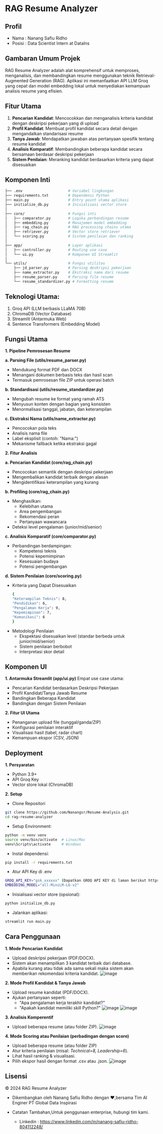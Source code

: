 # RAG Resume Analyzer  

## Profil
- Nama : Nanang Safiu Ridho
- Posisi : Data Scientist Intern at DataIns

## Gambaran Umum Projek
RAG Resume Analyzer adalah alat komprehensif untuk memproses, menganalisis, dan membandingkan resume menggunakan teknik Retrieval-Augmented Generation (RAG). Aplikasi ini memanfaatkan API LLM Groq yang cepat dan model embedding lokal untuk menyediakan kemampuan analisis resume yang efisien.

## Fitur Utama
1. **Pencarian Kandidat**: Mencocokkan dan menganalisis kriteria kandidat dengan deskripsi pekerjaan yang di upload
2. **Profil Kandidat**: Membuat profil kandidat secara detail dengan mengandalkan standarisasi resume
3. **Tanya Jawab**: Mendapatkan jawaban atas pertanyaan spesifik tentang resume kandidat
4. **Analisis Komparatif**: Membandingkan beberapa kandidat secara bersamaan berdasar deskripsi pekerjaan
5. **Sistem Penilaian**: Meranking kandidat berdasarkan kriteria yang dapat disesuaikan
   

## Komponen Inti
```bash
├── .env                     # Variabel lingkungan
├── requirements.txt         # Dependensi Python
├── main.py                  # Entry point utama aplikasi
├── initialize_db.py         # Inisialisasi vector store
│
├── core/                    # Fungsi inti
│   ├── comparator.py        # Logika perbandingan resume
│   ├── embedding.py         # Manajemen model embedding
│   ├── rag_chain.py         # RAG processing chains utama
│   ├── retriever.py         # Vector store retriever
│   └── scoring.py           # Sistem penilaian dan ranking
│
├── app/                     # Layer aplikasi
│   ├── controller.py        # Routing use case
│   └── ui.py                # Komponen UI Streamlit
│
└── utils/                   # Fungsi utilitas
    ├── jd_parser.py         # Parsing deskripsi pekerjaan
    ├── name_extractor.py    # Ekstraksi nama dari resume
    ├── resume_parser.py     # Parsing file resume
    └── resume_standardizer.py # Formatting resume
 ```

## Teknologi Utama:

1. Groq API (LLM berbasis LLaMA 70B)
2. ChromaDB (Vector Database)
3. Streamlit (Antarmuka Web)
4. Sentence Transformers (Embedding Model)

## Fungsi Utama
**1. Pipeline Pemrosesan Resume**
  
 **a. Parsing File (utils/resume_parser.py)**
  - Mendukung format PDF dan DOCX
  - Menangani dokumen berbasis teks dan hasil scan
  - Termasuk pemrosesan file ZIP untuk operasi batch

  **b. Standardisasi (utils/resume_standardizer.py)**
  - Mengubah resume ke format yang ramah ATS
  - Menyusun konten dengan bagian yang konsisten
  - Menormalisasi tanggal, jabatan, dan keterampilan

  **c. Ekstraksi Nama (utils/name_extractor.py)**
  - Pencocokan pola teks
  - Analisis nama file
  - Label eksplisit (contoh: "Nama:")
  - Mekanisme fallback ketika ekstraksi gagal

**2. Fitur Analisis**
  
  **a. Pencarian Kandidat (core/rag_chain.py)**
  - Pencocokan semantik dengan deskripsi pekerjaan
  - Mengembalikan kandidat terbaik dengan alasan
  - Mengidentifikasi keterampilan yang kurang

  **b. Profiling (core/rag_chain.py)**
  - Menghasilkan:
    - Kelebihan utama
    - Area pengembangan
    - Rekomendasi peran
    - Pertanyaan wawancara
  - Deteksi level pengalaman (junior/mid/senior)

  **c. Analisis Komparatif (core/comparator.py)**
  - Perbandingan berdampingan:
    - Kompetensi teknis
    - Potensi kepemimpinan
    - Kesesuaian budaya
    - Potensi pengembangan

  **d. Sistem Penilaian (core/scoring.py)**
  - Kriteria yang Dapat Disesuaikan
    ```bash
    {
    "Keterampilan Teknis": 8,
    "Pendidikan": 6,
    "Pengalaman Kerja": 9,
    "Kepemimpinan": 7,
    "Komunikasi": 6
    }
    ```
  - Metodologi Penilaian
    - Ekspektasi disesuaikan level (standar berbeda untuk junior/mid/senior)
    - Sistem penilaian berbobot
    - Interpretasi skor detail
   
## Komponen UI
**1. Antarmuka Streamlit (app/ui.py)**
  Empat use case utama:
  - Pencarian Kandidat berdasarkan Deskripsi Pekerjaan
  - Profil Kandidat/Tanya Jawab Resume
  - Bandingkan Beberapa Kandidat
  - Bandingkan dengan Sistem Penilaian

**2. Fitur UI Utama**
  - Penanganan upload file (tunggal/ganda/ZIP)
  - Konfigurasi penilaian interaktif
  - Visualisasi hasil (tabel, radar chart)
  - Kemampuan ekspor (CSV, JSON)

## Deployment
**1. Persyaratan**
- Python 3.9+
- API Groq Key
- Vector store lokal (ChromaDB)

**2. Setup**

- Clone Repositori
``` bash
git clone https://github.com/Nanangsr/Resume-Analysis.git
cd rag-resume-analyzer
```

-  Setup Environment:
```bash
python -m venv venv
source venv/bin/activate  # Linux/Mac
venv\Scripts\activate     # Windows
```

- Instal dependensi:
``` bash
pip install -r requirements.txt
```

- Atur API Key di .env
``` bash
GROQ_API_KEY="gsk_xxxxxx" (Dapatkan GROQ API KEY di laman berikut https://console.groq.com/keys)
EMBEDDING_MODEL="all-MiniLM-L6-v2"
```

- Inisialisasi vector store (opsional):
```bash
python initialize_db.py
```

- Jalankan aplikasi:
```bash
streamlit run main.py
```

## Cara Penggunaan
**1. Mode Pencarian Kandidat**
- Upload deskripsi pekerjaan (PDF/DOCX).
- Sistem akan menampilkan 3 kandidat terbaik dari database.
- Apabila kurang atau tidak ada sama sekali maka sistem akan memberikan rekomendasi kriteria kandidat.
![image](https://github.com/user-attachments/assets/84ec2d06-beff-4acc-a745-064f1a647866)

**2. Mode Profil Kandidat & Tanya Jawab**
- Upload resume kandidat (PDF/DOCX).
- Ajukan pertanyaan seperti:
    - "Apa pengalaman kerja terakhir kandidat?"
    - "Apakah kandidat memiliki skill Python?"
![image](https://github.com/user-attachments/assets/5309e8ac-5e62-4bda-bcad-4c4791ce1f09)
![image](https://github.com/user-attachments/assets/b5edfc6e-b8eb-4e76-bd57-20399ec8e0fa)

**3. Analisis Komperentif**
- Upload beberapa resume (atau folder ZIP).
![image](https://github.com/user-attachments/assets/76e7a5c2-b0e0-4923-a6e3-4f0d476ce0e9)

**4. Mode Scoring atau Penilaian (perbadingan dengan score)**
- Upload beberapa resume (atau folder ZIP)
- Atur kriteria penilaian (misal: *Technical=8, Leadership=6*).
- Lihat hasil ranking & visualisasi.
- Pilih ekspor hasil dengan format .csv atau .json.
![image](https://github.com/user-attachments/assets/ce0c9741-2d5f-419f-9918-d0740275bb76)

## Lisensi
© 2024 RAG Resume Analyzer
- Dikembangkan oleh Nanang Safiu Ridho dengan ❤️,bersama Tim AI Enginer PT Global Data Inspirasi

- Catatan Tambahan,Untuk penggunaan enterprise, hubungi tim kami.
  - Linkedin : https://www.linkedin.com/in/nanang-safiu-ridho-804112248/
